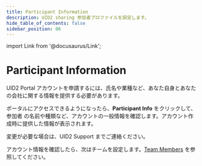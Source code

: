 ```yaml
---
title: Participant Information
description: UID2 sharing 参加者プロファイルを設定します。
hide_table_of_contents: false
sidebar_position: 06
---
```


import Link from '@docusaurus/Link';

# Participant Information

UID2 Portal アカウントを申請するには、氏名や業種など、あなた自身とあなたの会社に関する情報を提供する必要があります。

ポータルにアクセスできるようになったら、**Participant Info** をクリックして、<Link href="../ref-info/glossary-uid#gl-sharing-participant">参加者</Link> の名前や種類など、アカウントの一般情報を確認します。アカウント作成時に提供した情報が表示されます。

変更が必要な場合は、UID2 Support までご連絡ください。

アカウント情報を確認したら、次はチームを設定します。[Team Members](team-members.md) を参照してください。
